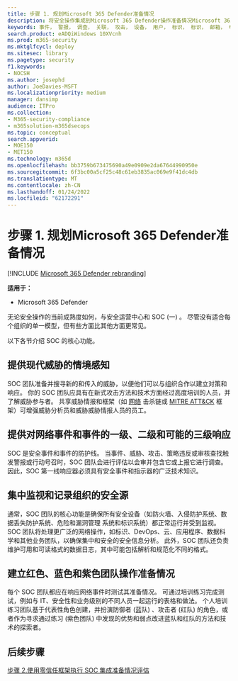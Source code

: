 ```yaml
---
title: 步骤 1. 规划Microsoft 365 Defender准备情况
description: 将安全操作集成到Microsoft 365 Defender操作准备情况Microsoft 365 Defender规划基础知识。
keywords: 事件， 警报， 调查， 关联， 攻击， 设备， 用户， 标识， 标识， 邮箱， 电子邮件， 365， microsoft， m365， 事件响应， 网络攻击， secops， 安全操作， soc
search.product: eADQiWindows 10XVcnh
ms.prod: m365-security
ms.mktglfcycl: deploy
ms.sitesec: library
ms.pagetype: security
f1.keywords:
- NOCSH
ms.author: josephd
author: JoeDavies-MSFT
ms.localizationpriority: medium
manager: dansimp
audience: ITPro
ms.collection:
- M365-security-compliance
- m365solution-m365dsecops
ms.topic: conceptual
search.appverid:
- MOE150
- MET150
ms.technology: m365d
ms.openlocfilehash: bb3759b673475690a49e0909e2da67644990950e
ms.sourcegitcommit: 6f3bc00a5cf25c48c61eb3835ac069e9f41dc4db
ms.translationtype: MT
ms.contentlocale: zh-CN
ms.lasthandoff: 01/24/2022
ms.locfileid: "62172291"
---
```

# <a name="step-1-plan-for-microsoft-365-defender-operations-readiness"></a>步骤 1. 规划Microsoft 365 Defender准备情况

[!INCLUDE [Microsoft 365 Defender rebranding](../includes/microsoft-defender.md)]

**适用于：**
- Microsoft 365 Defender

无论安全操作的当前成熟度如何，与安全运营中心和 SOC (一) 。 尽管没有适合每个组织的单一模型，但有些方面比其他方面更常见。 

以下各节介绍 SOC 的核心功能。

## <a name="provide-situational-awareness-of-modern-threats"></a>提供现代威胁的情境感知

SOC 团队准备并搜寻新的和传入的威胁，以便他们可以与组织合作以建立对策和响应。 你的 SOC 团队应具有在新式攻击方法和技术方面经过高度培训的人员，并了解威胁参与者。 共享威胁情报和框架（如 [网络](https://www.microsoft.com/security/blog/2016/11/28/disrupting-the-kill-chain/) 击杀链或 [MITRE ATT&CK](https://attack.mitre.org/) 框架）可增强威胁分析员和威胁威胁情报人员的员工。

## <a name="provide-first-second-and-potentially-third-level-responses-to-cyber-incidents-and-events"></a>提供对网络事件和事件的一级、二级和可能的三级响应

SOC 是安全事件和事件的防护线。 当事件、威胁、攻击、策略违反或审核查找触发警报或行动号召时，SOC 团队会进行评估以会审并包含它或上报它进行调查。 因此，SOC 第一线响应器必须具有安全事件和指示器的广泛技术知识。

## <a name="centralize-monitoring-and-logging-of-your-organizations-security-sources"></a>集中监视和记录组织的安全源 

通常，SOC 团队的核心功能是确保所有安全设备（如防火墙、入侵防护系统、数据丢失防护系统、危险和漏洞管理 系统和标识系统）都正常运行并受到监视。 SOC 团队将处理更广泛的网络操作，如标识、DevOps、云、应用程序、数据科学和其他业务团队，以确保集中和安全的安全信息分析。 此外，SOC 团队还负责维护可用和可读格式的数据日志，其中可能包括解析和规范化不同的格式。

## <a name="establish-red-blue-and-purple-team-operational-readiness"></a>建立红色、蓝色和紫色团队操作准备情况

每个 SOC 团队都应在响应网络事件时测试其准备情况。 可通过培训练习完成测试，例如与 IT、安全性和业务级别的不同人员一起运行的表格和做法。 个人培训练习团队基于代表性角色创建，并扮演防御者 (蓝队) 、攻击者 (红队) 的角色，或者作为寻求通过练习 (紫色团队) 中发现的优势和弱点改进蓝队和红队的方法和技术的探索者。

## <a name="next-step"></a>后续步骤

[步骤 2.使用零信任框架执行 SOC 集成准备情况评估](integrate-microsoft-365-defender-secops-readiness.md)
